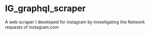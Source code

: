 # IG_graphql_scraper
A web scraper I developed for instagram by investigating the Network requests of instagram.com
